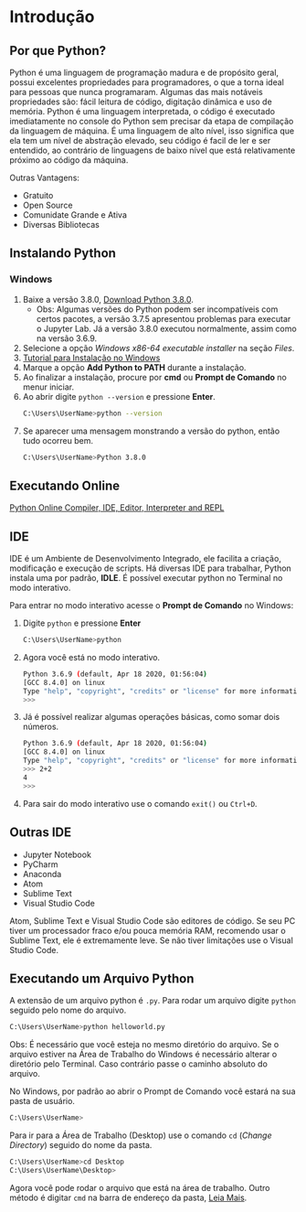 # Introdução

## Por que Python?

Python é uma linguagem de programação madura e de propósito geral, possui excelentes propriedades para programadores, o que a torna ideal para pessoas que nunca programaram. Algumas das mais notáveis ​​propriedades são: fácil leitura de código, digitação dinâmica e uso de memória. Python é uma linguagem interpretada, o código é executado imediatamente no console do Python sem precisar da etapa de compilação da linguagem de máquina. É uma linguagem de alto nível, isso significa que ela tem um nível de abstração elevado, seu código é facil de ler e ser entendido, ao contrário de linguagens de baixo nível que está relativamente próximo ao código da máquina.

Outras Vantagens:

* Gratuito
* Open Source
* Comunidate Grande e Ativa
* Diversas Bibliotecas

## Instalando Python

### Windows

1) Baixe a versão 3.8.0, [Download Python 3.8.0](https://www.python.org/downloads/release/python-380/).
   * Obs: Algumas versões do Python podem ser incompatíveis com certos pacotes, a versão 3.7.5 apresentou problemas para executar o Jupyter Lab. Já a versão 3.8.0 executou normalmente, assim como na versão 3.6.9.
2) Selecione a opção *Windows x86-64 executable installer* na seção *Files*.
3) [Tutorial para Instalação no Windows](https://python.org.br/instalacao-windows/)
4) Marque a opção **Add Python to PATH** durante a instalação.
5) Ao finalizar a instalação, procure por **cmd** ou **Prompt de Comando** no menur iniciar.
6) Ao abrir digite `python --version` e pressione **Enter**.
   ```bash
   C:\Users\UserName>python --version
   ```
7) Se aparecer uma mensagem monstrando a versão do python, então tudo ocorreu bem.
   ```bash
   C:\Users\UserName>Python 3.8.0
   ```

## Executando Online

[Python Online Compiler, IDE, Editor, Interpreter and REPL](https://repl.it/languages/python3)

## IDE

IDE é um Ambiente de Desenvolvimento Integrado, ele facilita a criação, modificação e execução de scripts. Há diversas IDE para trabalhar, Python instala uma por padrão, __IDLE__. É possível executar python no Terminal no modo interativo.

Para entrar no modo interativo acesse o **Prompt de Comando** no Windows:

1) Digite `python` e pressione **Enter**
  
   ```bash
   C:\Users\UserName>python
   ```

2) Agora você está no modo interativo.

   ```bash
   Python 3.6.9 (default, Apr 18 2020, 01:56:04) 
   [GCC 8.4.0] on linux
   Type "help", "copyright", "credits" or "license" for more information.
   >>> 
   ```

3) Já é possível realizar algumas operações básicas, como somar dois números.

   ```bash
   Python 3.6.9 (default, Apr 18 2020, 01:56:04) 
   [GCC 8.4.0] on linux
   Type "help", "copyright", "credits" or "license" for more information.
   >>> 2+2
   4
   >>>
	```

4) Para sair do modo interativo use o comando `exit()` ou `Ctrl+D`.

## Outras IDE

* Jupyter Notebook
* PyCharm
* Anaconda
* Atom
* Sublime Text
* Visual Studio Code

Atom, Sublime Text e Visual Studio Code são editores de código. Se seu PC tiver um processador fraco e/ou pouca memória RAM, recomendo usar o Sublime Text, ele é extremamente leve. Se não tiver limitações use o Visual Studio Code.

## Executando um Arquivo Python

A extensão de um arquivo python é `.py`. Para rodar um arquivo digite `python` seguido pelo nome do arquivo.

```bash
C:\Users\UserName>python helloworld.py
```

Obs: É necessário que você esteja no mesmo diretório do arquivo. Se o arquivo estiver na Área de Trabalho do Windows é necessário alterar o diretório pelo Terminal. Caso contrário passe o caminho absoluto do arquivo.

No Windows, por padrão ao abrir o Prompt de Comando você estará na sua pasta de usuário.

```bash
C:\Users\UserName>
```

Para ir para a Área de Trabalho (Desktop) use o comando `cd` (*Change Directory*) seguido do nome da pasta.

```bash
C:\Users\UserName>cd Desktop
C:\Users\UserName\Desktop>
```

Agora você pode rodar o arquivo que está na área de trabalho. Outro método é digitar `cmd` na barra de endereço da pasta, [Leia Mais](https://www.thewindowsclub.com/how-to-open-command-prompt-from-right-click-menu/).